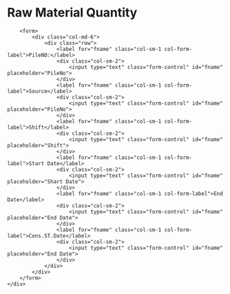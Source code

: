 <body>
    <div class="container-fluid">
        <h1 class="text-success text-center">
            Raw Material Quantity
        </h1>       

        <form>
            <div class="col-md-6">
                <div class="row">
                    <label for="fname" class="col-sm-1 col-form-label">PileNO:</label>
                    <div class="col-sm-2">
                        <input type="text" class="form-control" id="fname" placeholder="PileNo">
                    </div>
                    <label for="fname" class="col-sm-1 col-form-label">Source</label>
                    <div class="col-sm-2">
                        <input type="text" class="form-control" id="fname" placeholder="PileNo">
                    </div>
                    <label for="fname" class="col-sm-1 col-form-label">Shift</label>
                    <div class="col-sm-2">
                        <input type="text" class="form-control" id="fname" placeholder="Shift">
                    </div>
                    <label for="fname" class="col-sm-1 col-form-label">Start Date</label>
                    <div class="col-sm-2">
                        <input type="text" class="form-control" id="fname" placeholder="Shart Date">
                    </div>
                    <label for="fname" class="col-sm-1 col-form-label">End Date</label>
                    <div class="col-sm-2">
                        <input type="text" class="form-control" id="fname" placeholder="End Date">
                    </div>
                    <label for="fname" class="col-sm-1 col-form-label">Cons.ST.Date</label>
                    <div class="col-sm-2">
                        <input type="text" class="form-control" id="fname" placeholder="End Date">
                    </div>
                </div>
            </div>                 
        </form>
    </div>
</body>
